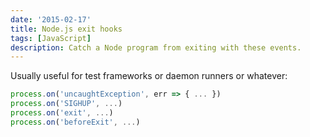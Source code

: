 ```yaml
---
date: '2015-02-17'
title: Node.js exit hooks
tags: [JavaScript]
description: Catch a Node program from exiting with these events.
---
```


Usually useful for test frameworks or daemon runners or whatever:

```js
process.on('uncaughtException', err => { ... })
process.on('SIGHUP', ...)
process.on('exit', ...)
process.on('beforeExit', ...)
```
